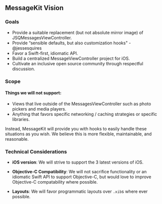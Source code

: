## MessageKit Vision

### Goals
- Provide a suitable replacement (but not absolute mirror image) of JSQMessagesViewController.
- Provide “sensible defaults, but also customization hooks" - @jessesquires
- Favor a Swift-first, idiomatic API.
- Build a centralized MessageViewController project for iOS.
- Cultivate an inclusive open source community through respectful discussion.

### Scope
#### Things we will not support:
- Views that live outside of the MessagesViewController such as photo pickers and media players.
- Anything that favors specific networking / caching strategies or specific libraries.

Instead, MessageKit will provide you with hooks to easily handle these situations as you wish. We believe this is more flexible, maintainable, and reasonable.

### Technical Considerations
- **iOS version**: 
We will strive to support the 3 latest versions of iOS.

- **Objective-C Compatibility**: 
We will not sacrifice functionality or an idiomatic Swift API to support Objective-C, but would love to improve Objective-C compatability where possible.

- **Layouts**: 
We will favor programmatic layouts over `.xib`s where ever possible.
